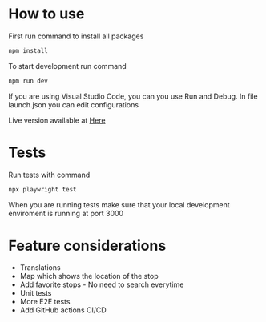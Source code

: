 # How to use

First run command to install all packages

```bash
npm install
```

To start development run command

```bash
npm run dev
```

If you are using Visual Studio Code, you can you use Run and Debug.
In file launch.json you can edit configurations

Live version available at [Here](https://werneriaa-foli.vercel.app/)

# Tests

Run tests with command

```bash
npx playwright test
```

When you are running tests make sure that your local development enviroment is running at port 3000

# Feature considerations

- Translations
- Map which shows the location of the stop
- Add favorite stops - No need to search everytime
- Unit tests
- More E2E tests
- Add GitHub actions CI/CD
